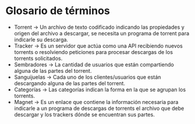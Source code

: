 # Glosario de términos

- Torrent → Un archivo de texto codificado indicando las propiedades y origen
del archivo a descargar, se necesita un programa de torrent para indicarle su
descarga. 
- Tracker → Es un servidor que actúa como una API recibiendo nuevos torrents o
resolviendo peticiones para procesar descargas de los torrents solicitados.
- Sembradores → La cantidad de usuarios que están compartiendo alguna de las
partes del torrent. 
- Sanguijuelas → Cada uno de los clientes/usuarios que están descargando alguna
de las partes del torrent.
- Categorías → Las categorías indican la forma en la que se agrupan los
torrents.
- Magnet → Es un enlace que contiene la información necesaria para indicarle
a un programa de descargas de torrents el archivo que debe descargar y los
trackers dónde se encuentran sus partes.
